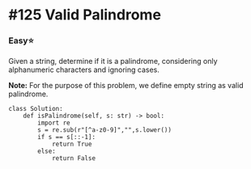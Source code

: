 # \#125 Valid Palindrome

### Easy:star:

Given a string, determine if it is a palindrome, considering only alphanumeric characters and ignoring cases.

**Note:** For the purpose of this problem, we define empty string as valid palindrome.

```text
class Solution:
    def isPalindrome(self, s: str) -> bool:
        import re
        s = re.sub(r"[^a-z0-9]","",s.lower())
        if s == s[::-1]:
            return True
        else:
            return False
```

